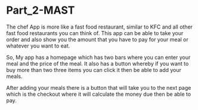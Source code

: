 # Part_2-MAST
The chef App is more like a fast food restaurant, similar to KFC and all other fast food restaurants you can think of. This app can be able to take your order and also show you the amount that you have to pay for your meal or whatever you want to eat.

So, My app has a homepage which has two bars where you can enter your meal and the price of the meal. It also has a button whereby if you want to buy more than two three items you can click it then be able to add your meals.

After adding your meals there is a button that will take you to the next page which is the checkout where it will calculate the money due then be able to pay.
